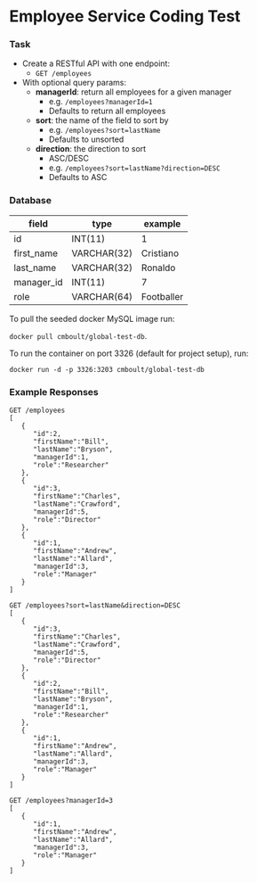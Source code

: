 # Employee Service Coding Test

### Task
* Create a RESTful API with one endpoint:
    * ```GET /employees```
* With optional query params:
    * **managerId**: return all employees for a given manager
        * e.g. ```/employees?managerId=1```
        * Defaults to return all employees
    * **sort**: the name of the field to sort by
        * e.g. ```/employees?sort=lastName``` 
        * Defaults to unsorted
    * **direction**: the direction to sort
        * ASC/DESC
        * e.g. ```/employees?sort=lastName?direction=DESC```
        * Defaults to ASC
        
### Database
| field           | type           | example   |
| ------------    | -------------  | --------  |
| id              | INT(11)        | 1         |
| first_name      | VARCHAR(32)    | Cristiano |
| last_name       | VARCHAR(32)    | Ronaldo   |       
| manager_id      | INT(11)        |    7      |  
| role            | VARCHAR(64)    | Footballer|       

To pull the seeded docker MySQL image run: 

```docker pull cmboult/global-test-db```.

To run the container on port 3326 (default for project setup), run:

```docker run -d -p 3326:3203 cmboult/global-test-db```

### Example Responses
```
GET /employees
[  
   {  
      "id":2,
      "firstName":"Bill",
      "lastName":"Bryson",
      "managerId":1,
      "role":"Researcher"
   },
   {  
      "id":3,
      "firstName":"Charles",
      "lastName":"Crawford",
      "managerId":5,
      "role":"Director"
   },
   {  
      "id":1,
      "firstName":"Andrew",
      "lastName":"Allard",
      "managerId":3,
      "role":"Manager"
   }
]
```   

```
GET /employees?sort=lastName&direction=DESC
[  
   {  
      "id":3,
      "firstName":"Charles",
      "lastName":"Crawford",
      "managerId":5,
      "role":"Director"
   },
   {  
      "id":2,
      "firstName":"Bill",
      "lastName":"Bryson",
      "managerId":1,
      "role":"Researcher"
   },
   {  
      "id":1,
      "firstName":"Andrew",
      "lastName":"Allard",
      "managerId":3,
      "role":"Manager"
   }
]
```

```
GET /employees?managerId=3
[  
   {  
      "id":1,
      "firstName":"Andrew",
      "lastName":"Allard",
      "managerId":3,
      "role":"Manager"
   }
]
```